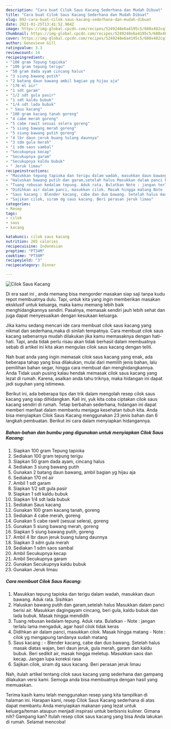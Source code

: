 ```yaml
---
description: "Cara buat Cilok Saus Kacang Sederhana dan Mudah Dibuat"
title: "Cara buat Cilok Saus Kacang Sederhana dan Mudah Dibuat"
slug: 892-cara-buat-cilok-saus-kacang-sederhana-dan-mudah-dibuat
date: 2021-01-25T13:41:52.904Z
image: https://img-global.cpcdn.com/recipes/5249248e6a4195c5/680x482cq70/cilok-saus-kacang-foto-resep-utama.jpg
thumbnail: https://img-global.cpcdn.com/recipes/5249248e6a4195c5/680x482cq70/cilok-saus-kacang-foto-resep-utama.jpg
cover: https://img-global.cpcdn.com/recipes/5249248e6a4195c5/680x482cq70/cilok-saus-kacang-foto-resep-utama.jpg
author: Genevieve Gill
ratingvalue: 3.3
reviewcount: 14
recipeingredient:
- "100 gram Tepung tapioka"
- "100 gram tepung terigu"
- "50 gram dada ayam cincang halus"
- "3 siung bawang putih"
- "2 batang daun bawang ambil bagian yg hijau aja"
- "170 ml air"
- "1 sdt garam"
- "1/2 sdt gula pasir"
- "1 sdt kaldu bubuk"
- "1/4 sdt lada bubuk"
- " Saus kacang"
- "100 gram kacang tanah goreng"
- "4 cabe merah goreng"
- "5 cabe rawit sesuai selera goreng"
- "5 siung bawang merah goreng"
- "5 siung bawang putih goreng"
- "4 lbr daun jeruk buang tulang daunnya"
- "3 sdm gula merah"
- "1 sdm saos sambal"
- "Secukupnya kecap"
- "Secukupnya garam"
- "Secukupnya kaldu bubuk"
- " Jeruk limau"
recipeinstructions:
- "Masukkan tepung tapioka dan terigu dalam wadah, masukkan daun bawang. Aduk rata. Sisihkan"
- "Haluskan bawang putih dan garam,setelah halus Masukkan dalam panci berisi air. Masukkan dagingayam cincang, beri gula, kaldu bubuk dan lada bubuk. Masak hingga mendidih"
- "Tuang rebusan kedalam tepung. Aduk rata. Bulatkan Note : jangan terlalu lama mengaduk, agar hasil cilok tidak keras"
- "Didihkan air dalam panci, masukkan cilok. Masak hingga matang Note : cilok yg mengapung tandanya sudah matang"
- "Saus kacang : Blender kacang, cabe dan duo bawang. Setelah halus masak diatas wajan, beri daun jeruk, gula merah, garam dan kaldu bubuk. Beri sedikit air, masak hingga meletup. Masukkan saos dan kecap. Jangan lupa koreksi rasa"
- "Sajikan cilok, siram dg saus kacang. Beri perasan jeruk limau"
categories:
- Resep
tags:
- cilok
- saus
- kacang

katakunci: cilok saus kacang 
nutrition: 265 calories
recipecuisine: Indonesian
preptime: "PT34M"
cooktime: "PT38M"
recipeyield: "3"
recipecategory: Dinner

---
```



![Cilok Saus Kacang](https://img-global.cpcdn.com/recipes/5249248e6a4195c5/680x482cq70/cilok-saus-kacang-foto-resep-utama.jpg)

Di era  saat ini , anda memang bisa mengorder masakan siap saji tanpa kudu repot membuatnya dulu. Tapi, untuk kita yang ingin memberikan masakan eksklusif untuk keluarga, maka kamu memang lebih baik menghidangkannya sendiri. Pasalnya, memasak sendiri jauh lebih sehat dan juga dapat menyesuaikan dengan kesukaan keluarga.

Jika kamu sedang mencari ide cara membuat cilok saus kacang yang nikmat dan sederhana,maka di sinilah tempatnya. Cara membuat cilok saus kacang  sebenarnya mudah dilakukan jika kamu memasaknya dengan hati-hati. Tapi, anda tidak perlu risau akan tidak berhasil dalam membuatnya 
sebab di artikel ini kita akan mengulas cilok saus kacang dengan teliti.  



Nah buat anda yang ingin memasak cilok saus kacang yang enak, ada beberapa tahap yang bisa dilakukan, mulai dari memilih jenis bahan, lalu pemilihan bahan segar, hingga cara membuat dan menghidangkannya. Anda Tidak usah pusing kalau hendak memasak cilok saus kacang yang lezat di rumah. Karena, asalkan anda  tahu triknya, maka hidangan ini dapat jadi suguhan yang istimewa.

Berikut ini, ada beberapa tips dan trik dalam mengolah resep cilok saus kacang yang siap dihidangkan. Kali ini, yuk kita coba ciptakan cilok saus kacang sendiri di rumah. Tetap berbahan sederhana, hidangan ini dapat memberi manfaat dalam membantu menjaga kesehatan tubuh kita. Anda bisa menyiapkan Cilok Saus Kacang menggunakan 23 jenis bahan dan 6 langkah pembuatan. Berikut ini cara dalam menyiapkan hidangannya.

<!--inarticleads1-->

##### Bahan-bahan dan bumbu yang digunakan untuk menyiapkan Cilok Saus Kacang:

1. Siapkan 100 gram Tepung tapioka
1. Sediakan 100 gram tepung terigu
1. Siapkan 50 gram dada ayam, cincang halus
1. Sediakan 3 siung bawang putih
1. Gunakan 2 batang daun bawang, ambil bagian yg hijau aja
1. Sediakan 170 ml air
1. Ambil 1 sdt garam
1. Siapkan 1/2 sdt gula pasir
1. Siapkan 1 sdt kaldu bubuk
1. Siapkan 1/4 sdt lada bubuk
1. Sediakan  Saus kacang
1. Gunakan 100 gram kacang tanah, goreng
1. Sediakan 4 cabe merah, goreng
1. Gunakan 5 cabe rawit (sesuai selera), goreng
1. Gunakan 5 siung bawang merah, goreng
1. Siapkan 5 siung bawang putih, goreng
1. Ambil 4 lbr daun jeruk buang tulang daunnya
1. Siapkan 3 sdm gula merah
1. Sediakan 1 sdm saos sambal
1. Ambil Secukupnya kecap
1. Ambil Secukupnya garam
1. Gunakan Secukupnya kaldu bubuk
1. Gunakan  Jeruk limau




<!--inarticleads2-->

##### Cara membuat Cilok Saus Kacang:

1. Masukkan tepung tapioka dan terigu dalam wadah, masukkan daun bawang. Aduk rata. Sisihkan
1. Haluskan bawang putih dan garam,setelah halus Masukkan dalam panci berisi air. Masukkan dagingayam cincang, beri gula, kaldu bubuk dan lada bubuk. Masak hingga mendidih
1. Tuang rebusan kedalam tepung. Aduk rata. Bulatkan - Note : jangan terlalu lama mengaduk, agar hasil cilok tidak keras
1. Didihkan air dalam panci, masukkan cilok. Masak hingga matang - Note : cilok yg mengapung tandanya sudah matang
1. Saus kacang : - Blender kacang, cabe dan duo bawang. Setelah halus masak diatas wajan, beri daun jeruk, gula merah, garam dan kaldu bubuk. Beri sedikit air, masak hingga meletup. Masukkan saos dan kecap. Jangan lupa koreksi rasa
1. Sajikan cilok, siram dg saus kacang. Beri perasan jeruk limau




Nah, itulah artikel tentang  cilok saus kacang  yang sederhana dan gampang dilakukan versi kami. Semoga anda bisa membuatnya dengan hasil yang memuaskan. 

Terima kasih kamu telah menggunakan resep yang kita tampilkan di halaman ini. Harapan kami, resep  Cilok Saus Kacang sederhana di atas dapat membantu Anda menyiapkan makanan yang lezat untuk keluarga/teman ataupun menjadi inspirasi untuk berbisnis kuliner. Gimana nih? Gampang kan? Itulah resep cilok saus kacang yang bisa Anda lakukan di rumah. Selamat mencoba!

